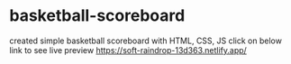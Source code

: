# basketball-scoreboard
created simple basketball scoreboard with HTML, CSS, JS
click on below link to see live preview
https://soft-raindrop-13d363.netlify.app/
